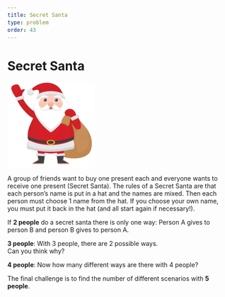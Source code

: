 ```yaml
---
title: Secret Santa
type: problem
order: 43
---
```


# Secret Santa



![](../../images/secret-santa-1.png)

A group of friends want to buy one present each and everyone wants to receive one present (Secret Santa). The rules of a Secret Santa are that each person’s name is put in a hat and the names are mixed. Then each person must choose 1 name from the hat. If you choose your own name, you must put it back in the hat (and all start again if necessary!).   

If **2 people** do a secret santa there is only one way: Person A gives to person B and person B gives to
person A.   

**3 people**: With 3 people, there are 2 possible ways.   
Can you think why?   

**4 people**: Now how many different ways are there with 4 people?   

The final challenge is to find the number of different
scenarios with **5 people**.